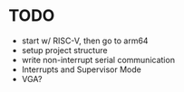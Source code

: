 # TODO
* start w/ RISC-V, then go to arm64
* setup project structure
* write non-interrupt serial communication
* Interrupts and Supervisor Mode
* VGA?